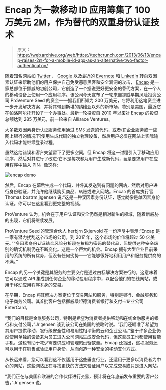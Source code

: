 # Encap 为一款移动 ID 应用筹集了 100 万美元 2M，作为替代的双重身份认证技术

> 原文：<https://web.archive.org/web/https://techcrunch.com/2013/06/13/encap-raises-2m-for-a-mobile-id-app-as-an-alternative-two-factor-authentication/>

随着知名网站如 [Twitter](https://web.archive.org/web/20221005155205/https://beta.techcrunch.com/2013/05/22/twitter-ups-account-security-with-optional-two-factor-authentication-via-sms/) 、 [Google](https://web.archive.org/web/20221005155205/http://www.mattcutts.com/blog/google-two-step-verification/) 以及最近的 [Evernote](https://web.archive.org/web/20221005155205/https://beta.techcrunch.com/2013/05/30/evernote-turns-on-three-new-security-features-including-2-factor-authentication-after-a-malicious-hack-forced-it-to-reset-all-50m-user-passwords-this-year/) 和 [LinkedIn](https://web.archive.org/web/20221005155205/https://beta.techcrunch.com/2013/05/31/linkedin-launches-sms-based-two-step-authentication-to-prevent-account-hacking/) 转向双因素认证来帮助他们的用户保护自己免受恶意黑客和安全漏洞的攻击， [Encap](https://web.archive.org/web/20221005155205/http://www.encapsecurity.com/) 是一家总部位于挪威的初创公司，它创造了一个据说更好更安全的替代方案，在一个人的移动设备上使用一个应用程序。该公司今天宣布了一轮来自挪威早期风险投资公司 ProVenture Seed 的资金——据我们所知为 200 万美元，它将利用这笔资金进一步开发解决方案，并将其带到斯堪的纳维亚以外的新市场，特别是美国，最近它在帕洛阿尔托开设了一个办事处。最新一轮投资自 2010 年以来对 Encap 的投资总额达到 285 万美元，前一轮来自 Alliance Ventures。

大多数双因素身份认证服务使用通过 SMS 发送的代码，或者(在企业服务或一些网上银行的情况下)使用生成代码的独立物理设备，然后用户必须在网站上实际输入代码才能继续登录过程。

虽然这给错误和客户失望留下了更多空间，但 Encap 将这一过程引入了移动应用程序，然后对其进行了改进:它不是每次都为用户生成新代码，而是要求用户在应用程序中输入 PIN。像这样:

![encap demo](img/21aed9e005bca9d9d476c685624f3144.png)

然后，Encap 在幕后生成一个代码，并将其发送到有问题的网站，然后对用户进行身份验证，并允许他继续购买商品、转账或进入网站。Encap 的首席执行官 Thomas bostrm jrgensen 说:“这是一种双因素身份认证，感觉就像是单因素身份认证。你可以在这里看到更完整的视频。

ProVenture 认为，机会在于用户认证和安全仍然是相对新生的领域，随着新威胁的出现，它们将继续发展。

ProVenture Seed 的管理合伙人 herbjrn Skjervold 在一份声明中表示:“Encap 是一家有潜力扰乱这个市场的公司，到 2017 年，这个市场的价值将超过 50 亿美元。”“多因素身份认证结合风险分析现在被视为密码的替代品，但提供这种安全级别的确切机制仍在不断变化。这是一个巨大的机会。Encap 拥有大型企业目前采用的系统的所有优势，但没有任何劣势——它能够很好地利用用户和服务提供商的不满。”

Encap 的另一个关键是其服务的主要交付是通过白标解决方案进行的，这意味着它可以通过 API 集成到任何企业的移动应用程序中，以配合他们的在线网站，或用于移动应用程序本身的交易。

在早期，Encap 将其解决方案定位于交易网站和服务，特别是银行、金融服务和电子商务公司。其首批客户包括挪威桑坦德消费者银行和支付卡专业公司 EnterCard。

“我们的目标是金融服务公司，特别是希望为消费者提供移动和在线金融服务的银行和支付公司，”Jr gensen 谈到该公司在美国的战略时说。“我们还瞄准了希望为其用户提供移动、银行级安全性和易用性相平衡的云和企业公司。”鉴于许多企业仍然使用单独的设备来为员工进入公司网站生成安全代码，但这些员工也都使用智能手机，这也有助于减少需要供应和管理的设备数量。Encap 还指出，这项服务还可以用于在销售点验证用户身份，从而创造一种安全的移动支付方式。

从长远来看，您可以看到这不仅适用于这些垂直行业，还适用于更多以消费者为中心的网站，这些网站正在寻找更快的方法来验证用户以完成交易或只是进入网站。

“我们正在与美国和欧洲的合作伙伴进行交易，预计将在年底前发布重要的客户公告，”Jr gensen 说。